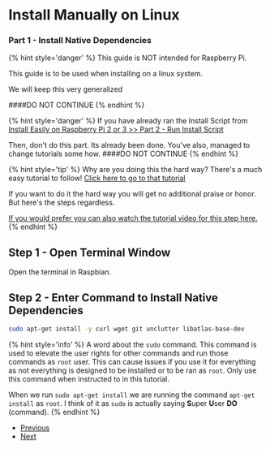 # Install Manually on Linux
### Part 1 - Install Native Dependencies

{% hint style='danger' %}
This guide is NOT intended for Raspberry Pi.

This guide is to be used when installing on a linux system. 

We will keep this very generalized 

####DO NOT CONTINUE
{% endhint %}

{% hint style='danger' %}
If you have already ran the Install Script from [Install Easily on Raspberry Pi 2 or 3 >> Part 2 - Run Install Script](/docs/tutorials/Easy-Pi/Part-2.md) 

Then, don't do this part. Its already been done. You've also, managed to change tutorials some how.
####DO NOT CONTINUE
{% endhint %}

{% hint style='tip' %}
Why are you doing this the hard way? 
There's a much easy tutorial to follow! [Click here to go to that tutorial](/docs/tutorials/install-easily-on-raspberry-pi-2-or-3.md)

If you want to do it the hard way you will get no additional praise or honor. But here's the steps regardless.

[If you would prefer you can also watch the tutorial video for this step here.](#)
{% endhint %}

## Step 1 - Open Terminal Window
Open the terminal in Raspbian. 

## Step 2 - Enter Command to Install Native Dependencies
```bash
sudo apt-get install -y curl wget git unclutter libatlas-base-dev
```
{% hint style='info' %}
A word about the `sudo` command. This command is used to elevate the user rights for other commands and run those commands as `root` user. This can cause issues if you use it for everything as not everything is designed to be installed or to be ran as `root`. Only use this command when instructed to in this tutorial.

When we run `sudo apt-get install` we are running the command `apt-get install` as `root`. I think of it as `sudo` is actually saying **S**uper **U**ser **DO** (command). 
{% endhint %}


<ul class="pager">
  <li class="previous"><a href="Part-1.html">Previous</a></li>
  <li class="next"><a href="Part-3.html">Next</a></li>
</ul>